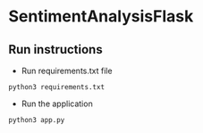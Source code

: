 # SentimentAnalysisFlask

## Run instructions

* Run requirements.txt file
```
python3 requirements.txt
```

* Run the application 
```
python3 app.py
```
